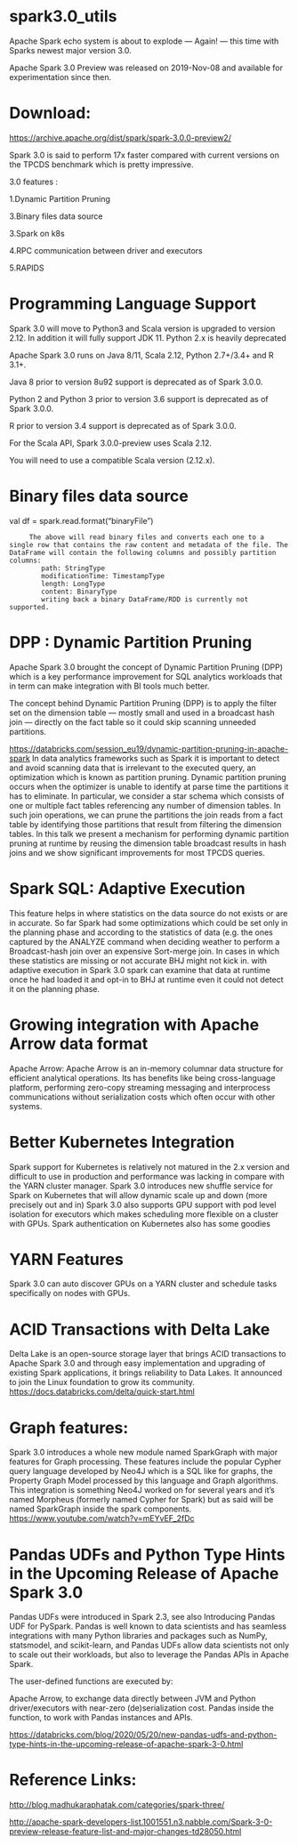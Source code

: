 # spark3.0_utils
Apache Spark echo system is about to explode — Again! — this time with Sparks newest major version 3.0.

Apache Spark 3.0 Preview was released on 2019-Nov-08 and available for experimentation since then.

# Download: 
   https://archive.apache.org/dist/spark/spark-3.0.0-preview2/


Spark 3.0 is said to perform 17x faster compared with current versions on the TPCDS benchmark which is pretty impressive.

3.0 features :
 
 1.Dynamic Partition Pruning
 
 3.Binary files data source
 
 3.Spark on k8s
  
 4.RPC communication between driver and executors
 
 5.RAPIDS
 
 


# Programming Language Support
  Spark 3.0 will move to Python3 and Scala version is upgraded to version 2.12. In addition it will fully support JDK 11. Python 2.x is heavily deprecated

  Apache Spark 3.0 runs on Java 8/11, Scala 2.12, Python 2.7+/3.4+ and R 3.1+.

  Java 8 prior to version 8u92 support is deprecated as of Spark 3.0.0.

  Python 2 and Python 3 prior to version 3.6 support is deprecated as of Spark 3.0.0.

  R prior to version 3.4 support is deprecated as of Spark 3.0.0.

  For the Scala API, Spark 3.0.0-preview uses Scala 2.12.

  You will need to use a compatible Scala version (2.12.x).
  

# Binary files data source
  val df = spark.read.format(“binaryFile”)
```        
     The above will read binary files and converts each one to a single row that contains the raw content and metadata of the file. The DataFrame will contain the following columns and possibly partition columns:
        path: StringType
        modificationTime: TimestampType
        length: LongType
        content: BinaryType
        writing back a binary DataFrame/RDD is currently not supported.
```

# DPP : Dynamic Partition Pruning
 Apache Spark 3.0 brought the concept of Dynamic Partition Pruning (DPP) which is a key performance improvement for SQL analytics workloads that in term can make integration with BI tools much better.

 The concept behind Dynamic Partition Pruning (DPP) is to apply the filter set on the dimension table — mostly small and used in a broadcast hash join — directly on the fact table so it could skip scanning unneeded partitions.

 https://databricks.com/session_eu19/dynamic-partition-pruning-in-apache-spark
 In data analytics frameworks such as Spark it is important to detect and avoid scanning data that is irrelevant to the executed query, an optimization which is known as partition pruning. Dynamic partition pruning occurs when the optimizer is unable to identify at parse time the partitions it has to eliminate. In particular, we consider a star schema which consists of one or multiple fact tables referencing any number of dimension tables.
  In such join operations, we can prune the partitions the join reads from a fact table by identifying those partitions that result from filtering the dimension tables. In this talk we present a mechanism for performing dynamic partition pruning at runtime by reusing the dimension table broadcast results in hash joins and we show significant improvements for most TPCDS queries.


# Spark SQL: Adaptive Execution
  This feature helps in where statistics on the data source do not exists or are in accurate. So far Spark had some optimizations which could be set only in the planning phase and according to the statistics of data (e.g. the ones captured by the ANALYZE command when deciding weather to perform a Broadcast-hash join over an expensive Sort-merge join. In cases in which these statistics are missing or not accurate BHJ might not kick in. with adaptive execution in Spark 3.0 spark can examine that data at runtime once he had loaded it and opt-in to BHJ at runtime even it could not detect it on the planning phase.
  
# Growing integration with Apache Arrow data format
  Apache Arrow: Apache Arrow is an in-memory columnar data structure for efficient analytical operations. Its has benefits like being cross-language platform, performing zero-copy streaming messaging and interprocess communications without serialization costs which often occur with other systems.

# Better Kubernetes Integration
  Spark support for Kubernetes is relatively not matured in the 2.x version and difficult to use in production and performance was lacking in compare with the YARN cluster manager. Spark 3.0 introduces new shuffle service for Spark on Kubernetes that will allow dynamic scale up and down (more precisely out and in)
  Spark 3.0 also supports GPU support with pod level isolation for executors which makes scheduling more flexible on a cluster with GPUs. Spark authentication on Kubernetes also has some goodies
  
# YARN Features
  Spark 3.0 can auto discover GPUs on a YARN cluster and schedule tasks specifically on nodes with GPUs.    
   
# ACID Transactions with Delta Lake
   Delta Lake is an open-source storage layer that brings ACID transactions to Apache Spark 3.0 and through easy implementation and upgrading of existing Spark applications, it brings reliability to Data Lakes. It announced to join the Linux foundation to grow its community.
   https://docs.databricks.com/delta/quick-start.html

# Graph features:
  Spark 3.0 introduces a whole new module named SparkGraph with major features for Graph processing. 
  These features include the popular Cypher query language developed by Neo4J which is a SQL like for graphs, the Property Graph Model processed by this language and Graph algorithms. This integration is something Neo4J worked on for several years and it’s named Morpheus (formerly named Cypher for Spark) but as said will be named SparkGraph inside the spark components.
  https://www.youtube.com/watch?v=mEYvEF_2fDc

# Pandas UDFs and Python Type Hints in the Upcoming Release of Apache Spark 3.0
 Pandas UDFs were introduced in Spark 2.3, see also Introducing Pandas UDF for PySpark. Pandas is well known to data scientists and has seamless integrations with many Python libraries and packages such as NumPy, statsmodel, and scikit-learn, and Pandas UDFs allow data scientists not only to scale out their workloads, but also to leverage the Pandas APIs in Apache Spark.

 The user-defined functions are executed by:

 Apache Arrow, to exchange data directly between JVM and Python driver/executors with near-zero (de)serialization cost.
Pandas inside the function, to work with Pandas instances and APIs.

 https://databricks.com/blog/2020/05/20/new-pandas-udfs-and-python-type-hints-in-the-upcoming-release-of-apache-spark-3-0.html 
 
 # Reference Links:
   http://blog.madhukaraphatak.com/categories/spark-three/
   
   http://apache-spark-developers-list.1001551.n3.nabble.com/Spark-3-0-preview-release-feature-list-and-major-changes-td28050.html
   
  
    
